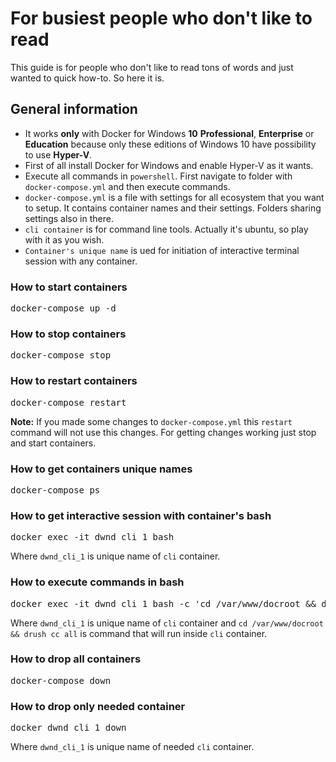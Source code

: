 # For busiest people who don't like to read
This guide is for people who don't like to read tons of words and just wanted to quick how-to. So here it is.

## General information
- It works **only** with Docker for Windows **10** **Professional**, **Enterprise** or **Education** because only these editions of Windows 10 have possibility to use **Hyper-V**.
- First of all install Docker for Windows and enable Hyper-V as it wants.
- Execute all commands in `powershell`. First navigate to folder with `docker-compose.yml` and then execute commands.
- `docker-compose.yml` is a file with settings for all ecosystem that you want to setup. It contains container names and their settings. Folders sharing settings also in there.
- `cli container` is for command line tools. Actually it's ubuntu, so play with it as you wish.
- `Container's unique name` is ued for initiation of interactive terminal session with any container.

### How to start containers 
<pre>docker-compose up -d</pre>
### How to stop containers
<pre>docker-compose stop</pre>
### How to restart containers
<pre>docker-compose restart</pre>
**Note:** If you made some changes to `docker-compose.yml` this `restart` command will not use this changes. For getting changes working just stop and start containers.
### How to get containers unique names
<pre>docker-compose ps</pre>
### How to get interactive session with container's bash
<pre>docker exec -it dwnd_cli_1 bash</pre>
Where `dwnd_cli_1` is unique name of `cli` container.
### How to execute commands in bash
<pre>docker exec -it dwnd_cli_1 bash -c 'cd /var/www/docroot && drush cc all'</pre>
Where `dwnd_cli_1` is unique name of `cli` container and `cd /var/www/docroot && drush cc all` is command that will run inside `cli` container.
### How to drop all containers
<pre>docker-compose down</pre>
### How to drop only needed container
<pre>docker dwnd_cli_1 down</pre>
Where `dwnd_cli_1` is unique name of needed `cli` container.
